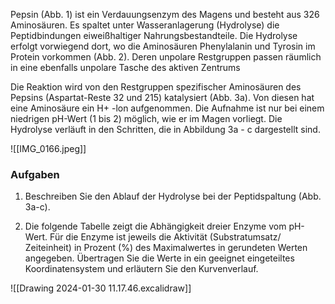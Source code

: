 Pepsin (Abb. 1) ist ein Verdauungsenzym des Magens und besteht aus 326 Aminosäuren. Es spaltet unter Wasseranlagerung (Hydrolyse) die Peptidbindungen eiweißhaltiger Nahrungsbestandteile. Die Hydrolyse erfolgt vorwiegend dort, wo die Aminosäuren Phenylalanin und Tyrosin im Protein vorkommen (Abb. 2). Deren unpolare Restgruppen passen räumlich in eine ebenfalls unpolare Tasche des aktiven Zentrums

Die Reaktion wird von den Restgruppen spezifischer Aminosäuren des Pepsins (Aspartat-Reste 32 und 215) katalysiert (Abb. 3a). Von diesen hat eine Aminosäure ein H+ -lon aufgenommen. Die Aufnahme ist nur bei einem niedrigen pH-Wert (1 bis 2) möglich, wie er im Magen vorliegt. Die Hydrolyse verläuft in den Schritten, die in Abbildung 3a - c dargestellt sind.

![[IMG_0166.jpeg]]

### Aufgaben

1. ﻿﻿﻿Beschreiben Sie den Ablauf der Hydrolyse bei der Peptidspaltung (Abb. 3a-c).



2. ﻿﻿﻿Die folgende Tabelle zeigt die Abhängigkeit dreier Enzyme vom pH-Wert. Für die Enzyme ist jeweils die Aktivität (Substratumsatz/ Zeiteinheit) in Prozent (%) des Maximalwertes in gerundeten Werten angegeben. Übertragen Sie die Werte in ein geeignet eingeteiltes Koordinatensystem und erläutern Sie den Kurvenverlauf.

![[Drawing 2024-01-30 11.17.46.excalidraw]]
